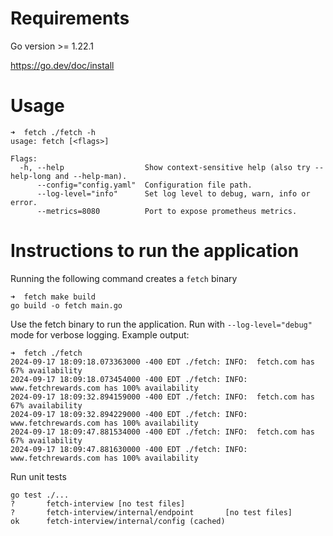 # Requirements
Go version >= 1.22.1

https://go.dev/doc/install

# Usage
```
➜  fetch ./fetch -h
usage: fetch [<flags>]

Flags:
  -h, --help                  Show context-sensitive help (also try --help-long and --help-man).
      --config="config.yaml"  Configuration file path.
      --log-level="info"      Set log level to debug, warn, info or error.
      --metrics=8080          Port to expose prometheus metrics.
```

# Instructions to run the application
Running the following command creates a `fetch` binary

```
➜  fetch make build
go build -o fetch main.go
```

Use the fetch binary to run the application. Run with `--log-level="debug"` mode for verbose logging. Example output:
```
➜  fetch ./fetch
2024-09-17 18:09:18.073363000 -400 EDT ./fetch: INFO:  fetch.com has 67% availability
2024-09-17 18:09:18.073454000 -400 EDT ./fetch: INFO:  www.fetchrewards.com has 100% availability
2024-09-17 18:09:32.894159000 -400 EDT ./fetch: INFO:  fetch.com has 67% availability
2024-09-17 18:09:32.894229000 -400 EDT ./fetch: INFO:  www.fetchrewards.com has 100% availability
2024-09-17 18:09:47.881534000 -400 EDT ./fetch: INFO:  fetch.com has 67% availability
2024-09-17 18:09:47.881630000 -400 EDT ./fetch: INFO:  www.fetchrewards.com has 100% availability
```

Run unit tests
```
go test ./...
?       fetch-interview [no test files]
?       fetch-interview/internal/endpoint       [no test files]
ok      fetch-interview/internal/config (cached)
```